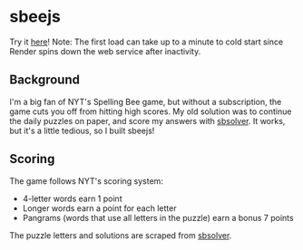 # sbeejs
Try it [here](https://sbeejs.onrender.com/)!
Note: The first load can take up to a minute to cold start since Render spins down the web service after inactivity.

## Background
I'm a big fan of NYT's Spelling Bee game, but without a subscription, the game cuts you off from hitting high scores.
My old solution was to continue the daily puzzles on paper, and score my answers with [sbsolver](https://sbsolver.com/).
It works, but it's a little tedious, so I built sbeejs!

## Scoring
The game follows NYT's scoring system:
- 4-letter words earn 1 point
- Longer words earn a point for each letter
- Pangrams (words that use all letters in the puzzle) earn a bonus 7 points

The puzzle letters and solutions are scraped from [sbsolver](https://sbsolver.com/).